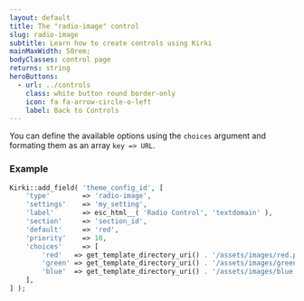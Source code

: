 ```yaml
---
layout: default
title: The "radio-image" control
slug: radio-image
subtitle: Learn how to create controls using Kirki
mainMaxWidth: 50rem;
bodyClasses: control page
returns: string
heroButtons:
  - url: ../controls
    class: white button round border-only
    icon: fa fa-arrow-circle-o-left
    label: Back to Controls
---
```


You can define the available options using the `choices` argument and formating them as an array `key => URL`.

### Example

```php
Kirki::add_field( 'theme_config_id', [
	'type'        => 'radio-image',
	'settings'    => 'my_setting',
	'label'       => esc_html__( 'Radio Control', 'textdomain' ),
	'section'     => 'section_id',
	'default'     => 'red',
	'priority'    => 10,
	'choices'     => [
		'red'   => get_template_directory_uri() . '/assets/images/red.png',
		'green' => get_template_directory_uri() . '/assets/images/green.png',
		'blue'  => get_template_directory_uri() . '/assets/images/blue.png',
	],
] );
```
